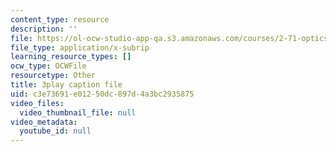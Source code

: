 ```yaml
---
content_type: resource
description: ''
file: https://ol-ocw-studio-app-qa.s3.amazonaws.com/courses/2-71-optics-spring-2009/c3e73691e01250dc897d4a3bc2935875_Xke7rX3QO-k.vtt
file_type: application/x-subrip
learning_resource_types: []
ocw_type: OCWFile
resourcetype: Other
title: 3play caption file
uid: c3e73691-e012-50dc-897d-4a3bc2935875
video_files:
  video_thumbnail_file: null
video_metadata:
  youtube_id: null
---
```

